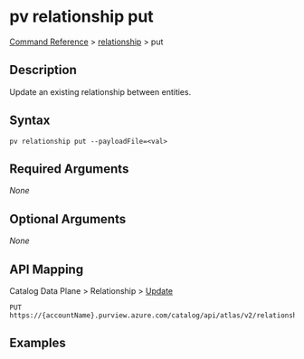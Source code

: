 # pv relationship put
[Command Reference](../../../README.md#command-reference) > [relationship](./main.md) > put

## Description
Update an existing relationship between entities.

## Syntax
```
pv relationship put --payloadFile=<val>
```

## Required Arguments
*None*

## Optional Arguments
*None*

## API Mapping
Catalog Data Plane > Relationship > [Update](https://docs.microsoft.com/en-us/rest/api/purview/catalogdataplane/relationship/update)
```
PUT https://{accountName}.purview.azure.com/catalog/api/atlas/v2/relationship
```

## Examples
```powershell

```